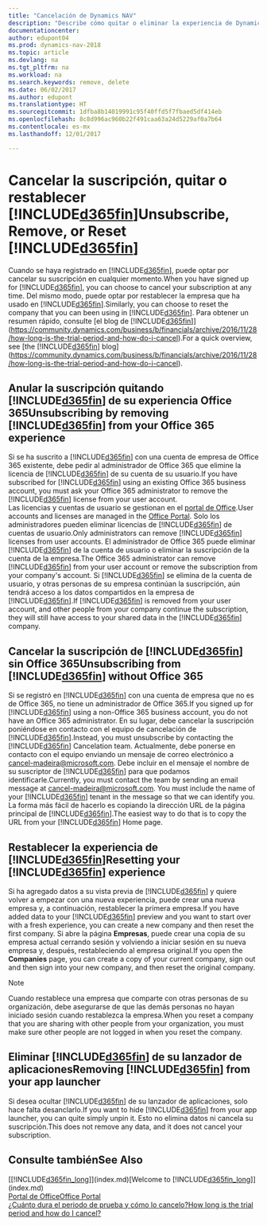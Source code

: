 ```yaml
---
title: "Cancelación de Dynamics NAV"
description: "Describe cómo quitar o eliminar la experiencia de Dynamics NAV."
documentationcenter: 
author: edupont04
ms.prod: dynamics-nav-2018
ms.topic: article
ms.devlang: na
ms.tgt_pltfrm: na
ms.workload: na
ms.search.keywords: remove, delete
ms.date: 06/02/2017
ms.author: edupont
ms.translationtype: HT
ms.sourcegitcommit: 1dfba8b14019991c95f40ffd5f7fbaed5df414eb
ms.openlocfilehash: 8c8d996ac960b22f491caa63a24d5229af0a7b64
ms.contentlocale: es-mx
ms.lasthandoff: 12/01/2017

---
```

# <a name="unsubscribe-remove-or-reset-included365finincludesd365finmdmd"></a><span data-ttu-id="6c3d2-103">Cancelar la suscripción, quitar o restablecer [!INCLUDE[d365fin](includes/d365fin_md.md)]</span><span class="sxs-lookup"><span data-stu-id="6c3d2-103">Unsubscribe, Remove, or Reset [!INCLUDE[d365fin](includes/d365fin_md.md)]</span></span>
<span data-ttu-id="6c3d2-104">Cuando se haya registrado en [!INCLUDE[d365fin](includes/d365fin_md.md)], puede optar por cancelar su suscripción en cualquier momento.</span><span class="sxs-lookup"><span data-stu-id="6c3d2-104">When you have signed up for [!INCLUDE[d365fin](includes/d365fin_md.md)], you can choose to cancel your subscription at any time.</span></span> <span data-ttu-id="6c3d2-105">Del mismo modo, puede optar por restablecer la empresa que ha usado en [!INCLUDE[d365fin](includes/d365fin_md.md)].</span><span class="sxs-lookup"><span data-stu-id="6c3d2-105">Similarly, you can choose to reset the company that you can been using in [!INCLUDE[d365fin](includes/d365fin_md.md)].</span></span> <span data-ttu-id="6c3d2-106">Para obtener un resumen rápido, consulte [el blog de [!INCLUDE[d365fin](includes/d365fin_md.md)]](https://community.dynamics.com/business/b/financials/archive/2016/11/28/how-long-is-the-trial-period-and-how-do-i-cancel).</span><span class="sxs-lookup"><span data-stu-id="6c3d2-106">For a quick overview, see [the [!INCLUDE[d365fin](includes/d365fin_md.md)] blog](https://community.dynamics.com/business/b/financials/archive/2016/11/28/how-long-is-the-trial-period-and-how-do-i-cancel).</span></span>  

## <a name="unsubscribing-by-removing-included365finincludesd365finmdmd-from-your-office-365-experience"></a><span data-ttu-id="6c3d2-107">Anular la suscripción quitando [!INCLUDE[d365fin](includes/d365fin_md.md)] de su experiencia Office 365</span><span class="sxs-lookup"><span data-stu-id="6c3d2-107">Unsubscribing by removing [!INCLUDE[d365fin](includes/d365fin_md.md)] from your Office 365 experience</span></span>
<span data-ttu-id="6c3d2-108">Si se ha suscrito a [!INCLUDE[d365fin](includes/d365fin_md.md)] con una cuenta de empresa de Office 365 existente, debe pedir al administrador de Office 365 que elimine la licencia de [!INCLUDE[d365fin](includes/d365fin_md.md)] de su cuenta de su usuario.</span><span class="sxs-lookup"><span data-stu-id="6c3d2-108">If you have subscribed for [!INCLUDE[d365fin](includes/d365fin_md.md)] using an existing Office 365 business account, you must ask your Office 365 administrator to remove the [!INCLUDE[d365fin](includes/d365fin_md.md)] license from your user account.</span></span>  
<span data-ttu-id="6c3d2-109">Las licencias y cuentas de usuario se gestionan en el [portal de Office](https://portal.office.com).</span><span class="sxs-lookup"><span data-stu-id="6c3d2-109">User accounts and licenses are managed in the [Office Portal](https://portal.office.com).</span></span> <span data-ttu-id="6c3d2-110">Solo los administradores pueden eliminar licencias de [!INCLUDE[d365fin](includes/d365fin_md.md)] de cuentas de usuario.</span><span class="sxs-lookup"><span data-stu-id="6c3d2-110">Only administrators can remove [!INCLUDE[d365fin](includes/d365fin_md.md)] licenses from user accounts.</span></span> <span data-ttu-id="6c3d2-111">El administrador de Office 365 puede eliminar [!INCLUDE[d365fin](includes/d365fin_md.md)] de la cuenta de usuario o eliminar la suscripción de la cuenta de la empresa.</span><span class="sxs-lookup"><span data-stu-id="6c3d2-111">The Office 365 administrator can remove [!INCLUDE[d365fin](includes/d365fin_md.md)] from your user account or remove the subscription from your company's account.</span></span> <span data-ttu-id="6c3d2-112">Si [!INCLUDE[d365fin](includes/d365fin_md.md)] se elimina de la cuenta de usuario, y otras personas de su empresa continúan la suscripción, aún tendrá acceso a los datos compartidos en la empresa de [!INCLUDE[d365fin](includes/d365fin_md.md)].</span><span class="sxs-lookup"><span data-stu-id="6c3d2-112">If [!INCLUDE[d365fin](includes/d365fin_md.md)] is removed from your user account, and other people from your company continue the subscription, they will still have access to your shared data in the [!INCLUDE[d365fin](includes/d365fin_md.md)] company.</span></span>  

## <a name="unsubscribing-from-included365finincludesd365finmdmd-without-office-365"></a><span data-ttu-id="6c3d2-113">Cancelar la suscripción de [!INCLUDE[d365fin](includes/d365fin_md.md)] sin Office 365</span><span class="sxs-lookup"><span data-stu-id="6c3d2-113">Unsubscribing from [!INCLUDE[d365fin](includes/d365fin_md.md)] without Office 365</span></span>
<span data-ttu-id="6c3d2-114">Si se registró en [!INCLUDE[d365fin](includes/d365fin_md.md)] con una cuenta de empresa que no es de Office 365, no tiene un administrador de Office 365.</span><span class="sxs-lookup"><span data-stu-id="6c3d2-114">If you signed up for [!INCLUDE[d365fin](includes/d365fin_md.md)] using a non-Office 365 business account, you do not have an Office 365 administrator.</span></span> <span data-ttu-id="6c3d2-115">En su lugar, debe cancelar la suscripción poniéndose en contacto con el equipo de cancelación de [!INCLUDE[d365fin](includes/d365fin_md.md)].</span><span class="sxs-lookup"><span data-stu-id="6c3d2-115">Instead, you must unsubscribe by contacting the [!INCLUDE[d365fin](includes/d365fin_md.md)] Cancelation team.</span></span> <span data-ttu-id="6c3d2-116">Actualmente, debe ponerse en contacto con el equipo enviando un mensaje de correo electrónico a cancel-madeira@microsoft.com. Debe incluir en el mensaje el nombre de su suscriptor de [!INCLUDE[d365fin](includes/d365fin_md.md)] para que podamos identificarle.</span><span class="sxs-lookup"><span data-stu-id="6c3d2-116">Currently, you must contact the team by sending an email message at cancel-madeira@microsoft.com. You must include the name of your [!INCLUDE[d365fin](includes/d365fin_md.md)] tenant in the message so that we can identify you.</span></span> <span data-ttu-id="6c3d2-117">La forma más fácil de hacerlo es copiando la dirección URL de la página principal de [!INCLUDE[d365fin](includes/d365fin_md.md)].</span><span class="sxs-lookup"><span data-stu-id="6c3d2-117">The easiest way to do that is to copy the URL from your [!INCLUDE[d365fin](includes/d365fin_md.md)] Home page.</span></span>  

## <a name="resetting-your-included365finincludesd365finmdmd-experience"></a><span data-ttu-id="6c3d2-118">Restablecer la experiencia de [!INCLUDE[d365fin](includes/d365fin_md.md)]</span><span class="sxs-lookup"><span data-stu-id="6c3d2-118">Resetting your [!INCLUDE[d365fin](includes/d365fin_md.md)] experience</span></span>
<span data-ttu-id="6c3d2-119">Si ha agregado datos a su vista previa de [!INCLUDE[d365fin](includes/d365fin_md.md)] y quiere volver a empezar con una nueva experiencia, puede crear una nueva empresa y, a continuación, restablecer la primera empresa.</span><span class="sxs-lookup"><span data-stu-id="6c3d2-119">If you have added data to your [!INCLUDE[d365fin](includes/d365fin_md.md)] preview and you want to start over with a fresh experience, you can create a new company and then reset the first company.</span></span> <span data-ttu-id="6c3d2-120">Si abre la página **Empresas**, puede crear una copia de su empresa actual cerrando sesión y volviendo a iniciar sesión en su nueva empresa y, después, restableciendo al empresa original.</span><span class="sxs-lookup"><span data-stu-id="6c3d2-120">If you open the **Companies** page, you can create a copy of your current company, sign out and then sign into your new company, and then reset the original company.</span></span>  
> [!NOTE]  
>   <span data-ttu-id="6c3d2-121">Cuando restablece una empresa que comparte con otras personas de su organización, debe asegurarse de que las demás personas no hayan iniciado sesión cuando restablezca la empresa.</span><span class="sxs-lookup"><span data-stu-id="6c3d2-121">When you reset a company that you are sharing with other people from your organization, you must make sure other people are not logged in when you reset the company.</span></span>  

## <a name="removing-included365finincludesd365finmdmd-from-your-app-launcher"></a><span data-ttu-id="6c3d2-122">Eliminar [!INCLUDE[d365fin](includes/d365fin_md.md)] de su lanzador de aplicaciones</span><span class="sxs-lookup"><span data-stu-id="6c3d2-122">Removing [!INCLUDE[d365fin](includes/d365fin_md.md)] from your app launcher</span></span>
<span data-ttu-id="6c3d2-123">Si desea ocultar [!INCLUDE[d365fin](includes/d365fin_md.md)] de su lanzador de aplicaciones, solo hace falta desanclarlo.</span><span class="sxs-lookup"><span data-stu-id="6c3d2-123">If you want to hide [!INCLUDE[d365fin](includes/d365fin_md.md)] from your app launcher, you can quite simply unpin it.</span></span> <span data-ttu-id="6c3d2-124">Esto no elimina datos ni cancela su suscripción.</span><span class="sxs-lookup"><span data-stu-id="6c3d2-124">This does not remove any data, and it does not cancel your subscription.</span></span>  

## <a name="see-also"></a><span data-ttu-id="6c3d2-125">Consulte también</span><span class="sxs-lookup"><span data-stu-id="6c3d2-125">See Also</span></span>
<span data-ttu-id="6c3d2-126">[[!INCLUDE[d365fin_long](includes/d365fin_long_md.md)]](index.md)</span><span class="sxs-lookup"><span data-stu-id="6c3d2-126">[Welcome to [!INCLUDE[d365fin_long](includes/d365fin_long_md.md)]](index.md)</span></span>  
[<span data-ttu-id="6c3d2-127">Portal de Office</span><span class="sxs-lookup"><span data-stu-id="6c3d2-127">Office Portal</span></span>](https://portal.office.com)  
[<span data-ttu-id="6c3d2-128">¿Cuánto dura el periodo de prueba y cómo lo cancelo?</span><span class="sxs-lookup"><span data-stu-id="6c3d2-128">How long is the trial period and how do I cancel?</span></span>](https://community.dynamics.com/business/b/financials/archive/2016/11/28/how-long-is-the-trial-period-and-how-do-i-cancel)  

